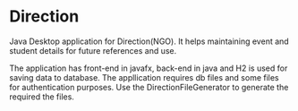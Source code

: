 # Direction
Java Desktop application for Direction(NGO). It helps maintaining event and student details for future references and use.


The application has front-end in javafx, back-end in java and H2 is used for saving data to database. The appllication requires db files and some files for authentication purposes. Use the DirectionFileGenerator to generate the required the files.
